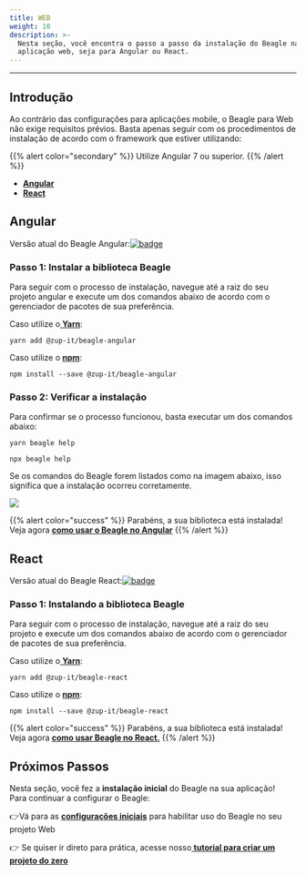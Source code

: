 ```yaml
---
title: WEB
weight: 10
description: >-
  Nesta seção, você encontra o passo a passo da instalação do Beagle na sua
  aplicação web, seja para Angular ou React.
---
```


---

## Introdução

Ao contrário das configurações para aplicações mobile, o Beagle para Web não exige requisitos prévios. Basta apenas seguir com os procedimentos de instalação de acordo com o framework que estiver utilizando: 

{{% alert color="secondary" %}}
Utilize Angular 7 ou superior.
{{% /alert %}}

* [**Angular** ](web#angular)
* [**React** ](web#react)

## Angular

Versão atual do Beagle Angular:[![badge](https://img.shields.io/npm/v/@zup-it/beagle-angular?logo=Angular)](https://github.com/ZupIT/beagle-web-angular)

### Passo 1: Instalar a biblioteca Beagle

Para seguir com o processo de instalação, navegue até a raiz do seu projeto angular e execute um dos comandos abaixo de acordo com o gerenciador de pacotes de sua preferência.

Caso utilize o[ **Yarn**](https://yarnpkg.com/):

```text
yarn add @zup-it/beagle-angular
```

Caso utilize o [**npm**](https://www.npmjs.com/):

```text
npm install --save @zup-it/beagle-angular
```

### Passo 2: Verificar a instalação

Para confirmar se o processo funcionou, basta executar um dos comandos abaixo: 

```text
yarn beagle help
```

```text
npx beagle help
```

Se os comandos do Beagle forem listados como na imagem abaixo, isso significa que a instalação ocorreu corretamente.

![](/docs-beagle/image%20%2814%29.png)

{{% alert color="success" %}}
Parabéns, a sua biblioteca está instalada! Veja agora [**como usar o Beagle no Angular**](../../../../usando-o-beagle/web/angular)
{{% /alert %}}

## React

Versão atual do Beagle React:[![badge](https://img.shields.io/npm/v/@zup-it/beagle-react?logo=React)](https://github.com/ZupIT/beagle-web-react)

### Passo 1: Instalando a biblioteca Beagle

Para seguir com o processo de instalação, navegue até a raiz do seu projeto e execute um dos comandos abaixo de acordo com o gerenciador de pacotes de sua preferência.

Caso utilize o[ **Yarn**](https://yarnpkg.com/):

```text
yarn add @zup-it/beagle-react
```

Caso utilize o [**npm**](https://www.npmjs.com/):

```text
npm install --save @zup-it/beagle-react
```

{{% alert color="success" %}}
Parabéns, a sua biblioteca está instalada! Veja agora [**como usar Beagle no React.**](../../../usando-o-beagle/web/react)
{{% /alert %}}

## Próximos Passos

Nesta seção, você fez a **instalação inicial** do Beagle na sua aplicação!  
Para continuar a configurar o Beagle:

👉Vá para as [**configurações iniciais**](../../usando-o-beagle/web/) para habilitar uso do Beagle no seu projeto Web

👉 Se quiser ir direto para prática, acesse nosso[ **tutorial para criar um projeto do zero**](../criando-um-projeto-do-zero/case-web)

